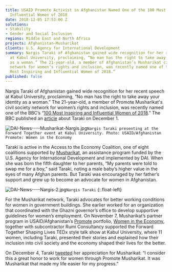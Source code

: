 ```yaml
---
title: USAID Promote Activist in Afghanistan Named One of the 100 Most Inspiring and
  Influential Women of 2018
date: 2018-12-05 17:53:00 Z
solutions:
- Stability
- Gender and Social Inclusion
regions: Middle East and North Africa
projects: Afghanistan—Musharikat
clients: U.S. Agency for International Development
summary: Nargis Taraki of Afghanistan gained wide recognition for her recent speech
  at Kabul University, proclaiming, “No man has the right to take away your identity
  as a woman.” The 21-year-old, a member of Afghanistan’s Musharikat civil society
  network for women’s rights and inclusion, was recently named one of the BBC’s “100
  Most Inspiring and Influential Women of 2018.”
published: false
---
```


Nargis Taraki of Afghanistan gained wide recognition for her recent speech at Kabul University, proclaiming, “No man has the right to take away your identity as a woman.” The 21-year-old, a member of Promote Musharikat's civil society network for women’s rights and inclusion, was recently named one of the BBC’s “[100 Most Inspiring and Influential Women of 2018](https://www.bbc.com/news/world-46225037).” The BBC published an [article](https://www.bbc.com/news/world-asia-46370981) about Taraki on December 1.

![DAI-News----Musharikat-Nargis.jpg](/uploads/DAI-News----Musharikat-Nargis.jpg)`Nargis Taraki presenting at the Forward Together event at Kabul University. Photo: USAID/Afghanistan Promote: Women in the Economy`

Taraki is active in the Access to the Economy Coalition, one of eight coalitions supported by [Musharikat](https://www.dai.com/our-work/projects/afghanistan-musharikat), an assistance program funded by the U.S. Agency for International Development and implemented by DAI. When she was born the fifth daughter to her parents, “My parents were told to swap me for a boy,” said Taraki, noting a male baby’s higher value in the eyes of many Afghan parents. But Taraki was encouraged by her father’s support and grew up to become an advocate for women in Afghanistan.

<!--more-->

![DAI-News----Nargis-2.jpg](/uploads/DAI-News----Nargis-2.jpg)`Nargis Taraki`
{:.float-left}

For the Musharikat network, Taraki advocates for better working conditions for women in government buildings. She earlier worked for an organization that coordinated with the Ghazni governor’s office to develop supportive guidelines for women’s employment. On November 7, Musharikat’s partner program in USAID/Afghanistan’s [Promote](https://www.usaid.gov/afghanistan/promote/) portfolio, [Women in the Economy](https://www.dai.com/our-work/projects/afghanistan-women-in-the-economy), together with subcontractor Rumi Consultancy supported the Forward Together Shaping Lives TEDx style talk show at Kabul University, where 11 women, including Taraki, presented their stories and explained how their inclusion into civil society and the economy shaped their lives for the better.

On December 4, Taraki [tweeted](https://twitter.com/TarakiNargis/status/1070006043059650560) her appreciation for Musharikat: “I consider this a great honor to work for women through Promote Musharikat. It was Musharikat that made my life easier for my progress.”